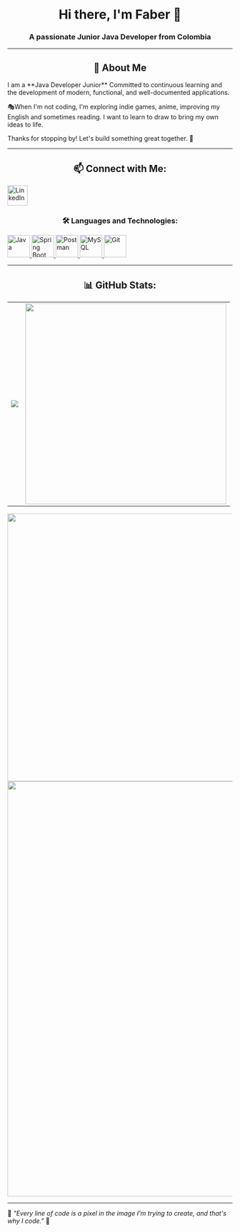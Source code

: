 <h1 align="center">Hi there, I'm Faber 👋</h1>
<h3 align="center">A passionate Junior Java Developer from Colombia</h3>

---

<h2 align = "center"> 👾 About Me </h2>
I am a **Java Developer Junior** Committed to continuous learning and the development of modern, functional, and well-documented applications.

🎭When I'm not coding, I'm exploring indie games, anime, improving my English and sometimes reading. I want to learn to draw to bring my own ideas to life.

Thanks for stopping by! Let's build something great together. 🚀  

---

<h2 align="center">📫 Connect with Me:</h2>
<p align="left">
<a href="https://www.linkedin.com/in/faber-valencia-a00856270/" target="blank">
    <img align="center" src="https://upload.wikimedia.org/wikipedia/commons/c/ca/LinkedIn_logo_initials.png" alt="LinkedIn" height="45" width="45" />
</a>
</p> 

<h3 align="center">🛠️ Languages and Technologies: </h3>
<p align="left">
<a href="https://es.wikipedia.org/wiki/Java_(lenguaje_de_programaci%C3%B3n)" target="blank">
    <img src="https://cdn.jsdelivr.net/gh/devicons/devicon/icons/java/java-original.svg" alt="Java" width="50" height="50"/>
</a>
<a href="https://es.wikipedia.org/wiki/Spring_Framework" target="blank">
    <img src="https://cdn.jsdelivr.net/gh/devicons/devicon/icons/spring/spring-original.svg" alt="Spring Boot" width="50" height="50"/>
</a>
<a href="https://en.wikipedia.org/wiki/Postman_(software)" target="blank">
    <img src="https://cdn.jsdelivr.net/gh/devicons/devicon/icons/postman/postman-original.svg" alt="Postman" width="50" height="50"/>
</a>
<a href="https://es.wikipedia.org/wiki/MySQL" target="blank">
    <img src="https://cdn.jsdelivr.net/gh/devicons/devicon/icons/mysql/mysql-original.svg" alt="MySQL" width="50" height="50"/>
</a>
<a href="https://es.wikipedia.org/wiki/Git" target="blank">
    <img src="https://cdn.jsdelivr.net/gh/devicons/devicon/icons/git/git-original.svg" alt="Git" width="50" height="50"/>
</a>
</p>

---

<h2 align="center">📊 GitHub Stats:</h2>

<div align="center" padding: 20px; border-radius: 10px;">

<table>
  <tr>
    <td><img src="https://github-readme-stats.vercel.app/api/top-langs/?username=TinyGlitchStudio&layout=compact&count_private=true&theme=dark&title_color=ff46ff&text_color=00ff00&icon_color=f9ff7d&bg_color=09131b"/>
</td>
    <td><img width="450" src="https://github-readme-stats.vercel.app/api?username=TinyGlitchStudio&count_private=false&show_icons=true&theme=dark&title_color=ff46ff&text_color=00ff00&icon_color=f9ff7d&bg_color=09131b"/></td>
  </tr>
</table>

  <img width="600" src="https://streak-stats.demolab.com/?user=TinyGlitchStudio&theme=dark&hide_border=true&ring=00d9ff&fire=ff46ff&currStreakLabel=f9ff7d&background=09131b"/>
  
  <img width="930" src="https://github-readme-activity-graph.vercel.app/graph?username=TinyGlitchStudio&bg_color=09131b&color=f9ff7d&line=00ff00&point=ff46ff&area=true&hide_border=true" />
</div>
<a align="center" href="https://github.com/TinyGlitchStudio/github-stats"></a>
</div>

---

🔹 *"Every line of code is a pixel in the image I'm trying to create, and that's why I code."* 🎨
